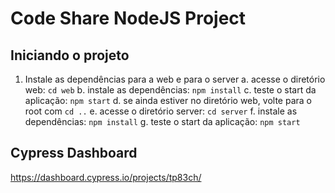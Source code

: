 # Code Share NodeJS Project

## Iniciando o projeto

1. Instale as dependências para a web e para o server
  a. acesse o diretório web: `cd web`
  b. instale as dependências: `npm install`
  c. teste o start da aplicação: `npm start`
  d. se ainda estiver no diretório web, volte para o root com `cd ..`
  e. acesse o diretório server: `cd server`
  f. instale as dependências: `npm install`
  g. teste o start da aplicação: `npm start`

## Cypress Dashboard

https://dashboard.cypress.io/projects/tp83ch/
